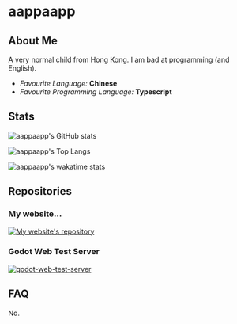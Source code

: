 # aappaapp

## About Me

A very normal child from Hong Kong. I am bad at programming (and English).

-   _Favourite Language:_ **Chinese**
-   _Favourite Programming Language:_ **Typescript**

## Stats

![aappaapp's GitHub stats](https://github-readme-stats.vercel.app/api?username=aappaapp&include_all_commits=true&show_icons=true&theme=dark)

![aappaapp's Top Langs](https://github-readme-stats.vercel.app/api/top-langs/?username=aappaapp&layout=donut&theme=dark)

![aappaapp's wakatime stats](https://github-readme-stats.vercel.app/api/wakatime?username=adenpun&theme=dark)

## Repositories

### My website...

[![My website's repository](https://github-readme-stats.vercel.app/api/pin/?username=aappaapp&repo=website&theme=dark)](https://github.com/aappaapp/website)

### Godot Web Test Server

[![godot-web-test-server](https://github-readme-stats.vercel.app/api/pin/?username=meliyn&repo=godot-web-test-server&theme=dark)](https://github.com/meliyn/godot-web-test-server)

## FAQ

No.
